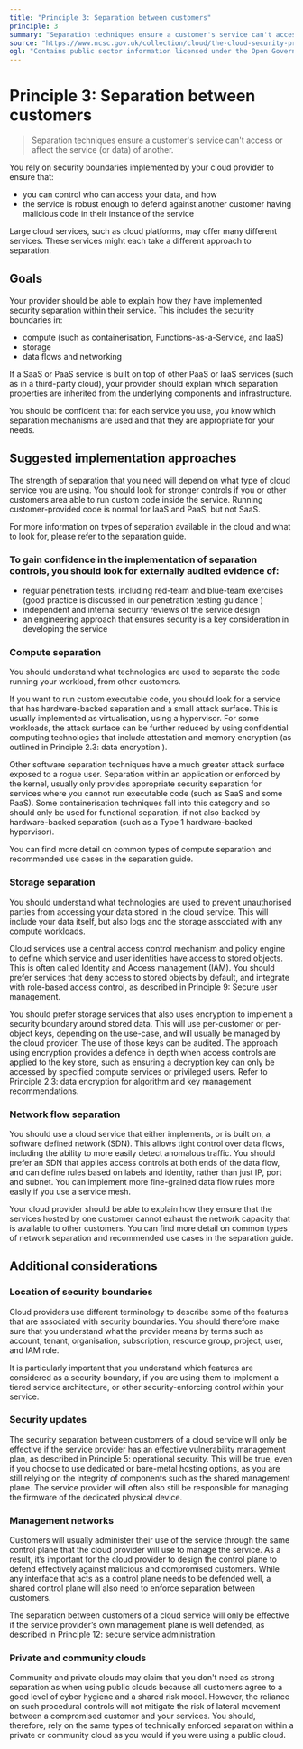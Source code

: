 ```yaml
---
title: "Principle 3: Separation between customers"
principle: 3
summary: "Separation techniques ensure a customer's service can't access or affect the service (or data) of another."
source: "https://www.ncsc.gov.uk/collection/cloud/the-cloud-security-principles/principle-3-separation-between-customers"
ogl: "Contains public sector information licensed under the Open Government Licence v3.0. https://www.nationalarchives.gov.uk/doc/open-government-licence/version/3/"
---
```


# Principle 3: Separation between customers

> Separation techniques ensure a customer's service can't access or affect the service (or data) of another.

You rely on security boundaries implemented by your cloud provider to ensure that:

- you can control who can access your data, and how
- the service is robust enough to defend against another customer having malicious code in their instance of the service

Large cloud services, such as cloud platforms, may offer many different services. These services might each take a different approach to separation.

## Goals

Your provider should be able to explain how they have implemented security separation within their service. This includes the security boundaries in:

- compute (such as containerisation, Functions-as-a-Service, and IaaS)
- storage
- data flows and networking

If a SaaS or PaaS service is built on top of other PaaS or IaaS services (such as in a third-party cloud), your provider should explain which separation properties are inherited from the underlying components and infrastructure.

You should be confident that for each service you use, you know which separation mechanisms are used and that they are appropriate for your needs.

## Suggested implementation approaches

The strength of separation that you need will depend on what type of cloud service you are using. You should look for stronger controls if you or other customers area able to run custom code inside the service. Running customer-provided code is normal for IaaS and PaaS, but not SaaS.

For more information on types of separation available in the cloud and what to look for, please refer to the separation guide.

### To gain confidence in the implementation of separation controls, you should look for externally audited evidence of:

- regular penetration tests, including red-team and blue-team exercises (good practice is discussed in our penetration testing guidance )
- independent and internal security reviews of the service design
- an engineering approach that ensures security is a key consideration in developing the service

### Compute separation

You should understand what technologies are used to separate the code running your workload, from other customers.

If you want to run custom executable code, you should look for a service that has hardware-backed separation and a small attack surface. This is usually implemented as virtualisation, using a hypervisor. For some workloads, the attack surface can be further reduced by using confidential computing technologies that include attestation and memory encryption (as outlined in Principle 2.3: data encryption ).

Other software separation techniques have a much greater attack surface exposed to a rogue user. Separation within an application or enforced by the kernel, usually only provides appropriate security separation for services where you cannot run executable code (such as SaaS and some PaaS). Some containerisation techniques fall into this category and so should only be used for functional separation, if not also backed by hardware-backed separation (such as a Type 1 hardware-backed hypervisor).

You can find more detail on common types of compute separation and recommended use cases in the separation guide.

### Storage separation

You should understand what technologies are used to prevent unauthorised parties from accessing your data stored in the cloud service. This will include your data itself, but also logs and the storage associated with any compute workloads.

Cloud services use a central access control mechanism and policy engine to define which service and user identities have access to stored objects. This is often called Identity and Access management (IAM). You should prefer services that deny access to stored objects by default, and integrate with role-based access control, as described in Principle 9: Secure user management.

You should prefer storage services that also uses encryption to implement a security boundary around stored data. This will use per-customer or per-object keys, depending on the use-case, and will usually be managed by the cloud provider. The use of those keys can be audited. The approach using encryption provides a defence in depth when access controls are applied to the key store, such as ensuring a decryption key can only be accessed by specified compute services or privileged users. Refer to Principle 2.3: data encryption for algorithm and key management recommendations.

### Network flow separation

You should use a cloud service that either implements, or is built on, a software defined network (SDN). This allows tight control over data flows, including the ability to more easily detect anomalous traffic. You should prefer an SDN that applies access controls at both ends of the data flow, and can define rules based on labels and identity, rather than just IP, port and subnet. You can implement more fine-grained data flow rules more easily if you use a service mesh.

Your cloud provider should be able to explain how they ensure that the services hosted by one customer cannot exhaust the network capacity that is available to other customers. You can find more detail on common types of network separation and recommended use cases in the separation guide.

## Additional considerations

### Location of security boundaries

Cloud providers use different terminology to describe some of the features that are associated with security boundaries. You should therefore make sure that you understand what the provider means by terms such as account, tenant, organisation, subscription, resource group, project, user, and IAM role.

It is particularly important that you understand which features are considered as a security boundary, if you are using them to implement a tiered service architecture, or other security-enforcing control within your service.

### Security updates

The security separation between customers of a cloud service will only be effective if the service provider has an effective vulnerability management plan, as described in Principle 5: operational security. This will be true, even if you choose to use dedicated or bare-metal hosting options, as you are still relying on the integrity of components such as the shared management plane. The service provider will often also still be responsible for managing the firmware of the dedicated physical device.

### Management networks

Customers will usually administer their use of the service through the same control plane that the cloud provider will use to manage the service. As a result, it’s important for the cloud provider to design the control plane to defend effectively against malicious and compromised customers. While any interface that acts as a control plane needs to be defended well, a shared control plane will also need to enforce separation between customers.

The separation between customers of a cloud service will only be effective if the service provider’s own management plane is well defended, as described in Principle 12: secure service administration.

### Private and community clouds

Community and private clouds may claim that you don't need as strong separation as when using public clouds because all customers agree to a good level of cyber hygiene and a shared risk model. However, the reliance on such procedural controls will not mitigate the risk of lateral movement between a compromised customer and your services. You should, therefore, rely on the same types of technically enforced separation within a private or community cloud as you would if you were using a public cloud.
